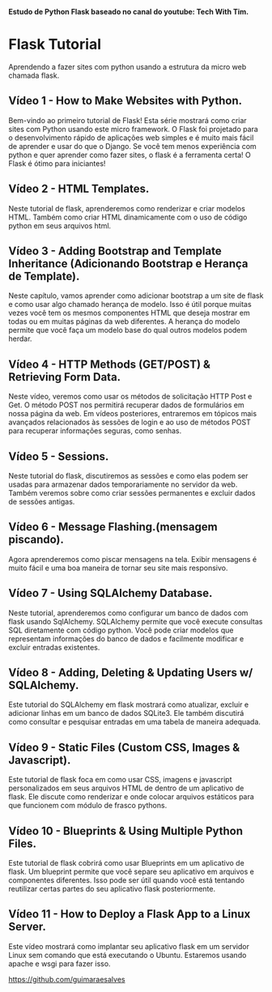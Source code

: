 **Estudo de Python Flask baseado no canal do youtube: Tech With Tim.**

# Flask Tutorial

Aprendendo a fazer sites com python usando a estrutura da micro web chamada flask.

## Vídeo 1 - How to Make Websites with Python.

Bem-vindo ao primeiro tutorial de Flask! Esta série mostrará como criar sites com Python usando este micro framework. O Flask foi projetado para o desenvolvimento rápido de aplicações web simples e é muito mais fácil de aprender e usar do que o Django. Se você tem menos experiência com python e quer aprender como fazer sites, o flask é a ferramenta certa! O Flask é ótimo para iniciantes!

## Vídeo 2 - HTML Templates.

Neste tutorial de flask, aprenderemos como renderizar e criar modelos HTML. Também como criar HTML dinamicamente com o uso de código python em seus arquivos html.

## Vídeo 3 - Adding Bootstrap and Template Inheritance (Adicionando Bootstrap e Herança de Template).

Neste capítulo, vamos aprender como adicionar bootstrap a um site de flask e como usar algo chamado herança de modelo. Isso é útil porque muitas vezes você tem os mesmos componentes HTML que deseja mostrar em todas ou em muitas páginas da web diferentes. A herança do modelo permite que você faça um modelo base do qual outros modelos podem herdar.

## Vídeo 4 - HTTP Methods (GET/POST) & Retrieving Form Data.

Neste vídeo, veremos como usar os métodos de solicitação HTTP Post e Get. O método POST nos permitirá recuperar dados de formulários em nossa página da web. Em vídeos posteriores, entraremos em tópicos mais avançados relacionados às sessões de login e ao uso de métodos POST para recuperar informações seguras, como senhas.

## Vídeo 5 - Sessions.

Neste tutorial do flask, discutiremos as sessões e como elas podem ser usadas para armazenar dados temporariamente no servidor da web. Também veremos sobre como criar sessões permanentes e excluir dados de sessões antigas.

## Vídeo 6 - Message Flashing.(mensagem piscando).

Agora aprenderemos como piscar mensagens na tela. Exibir mensagens é muito fácil e uma boa maneira de tornar seu site mais responsivo.

## Vídeo 7 - Using SQLAlchemy Database.

Neste tutorial, aprenderemos como configurar um banco de dados com flask usando SqlAlchemy. SQLAlchemy permite que você execute consultas SQL diretamente com código python. Você pode criar modelos que representam informações do banco de dados e facilmente modificar e excluir entradas existentes.

## Vídeo 8 - Adding, Deleting & Updating Users w/ SQLAlchemy.

Este tutorial do SQLAlchemy em flask mostrará como atualizar, excluir e adicionar linhas em um banco de dados SQLite3\. Ele também discutirá como consultar e pesquisar entradas em uma tabela de maneira adequada.

## Vídeo 9 - Static Files (Custom CSS, Images & Javascript).

Este tutorial de flask foca em como usar CSS, imagens e javascript personalizados em seus arquivos HTML de dentro de um aplicativo de flask. Ele discute como renderizar e onde colocar arquivos estáticos para que funcionem com módulo de frasco pythons.

## Vídeo 10 - Blueprints & Using Multiple Python Files.

Este tutorial de flask cobrirá como usar Blueprints em um aplicativo de flask. Um blueprint permite que você separe seu aplicativo em arquivos e componentes diferentes. Isso pode ser útil quando você está tentando reutilizar certas partes do seu aplicativo flask posteriormente.

## Vídeo 11 - How to Deploy a Flask App to a Linux Server.

Este vídeo mostrará como implantar seu aplicativo flask em um servidor Linux sem comando que está executando o Ubuntu. Estaremos usando apache e wsgi para fazer isso.

<https://github.com/guimaraesalves>
